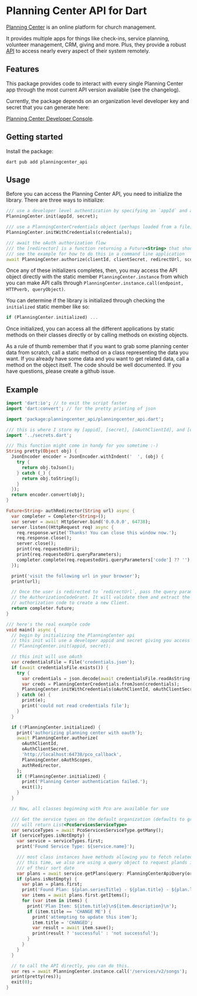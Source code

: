 # Planning Center API for Dart

[Planning Center](https://www.planningcenter.com/) is an online platform for church management.

It provides multiple apps for things like check-ins, service planning, volunteer management, CRM, giving and more.
Plus, they provide a robust [API](https://developer.planning.center/docs/#/overview/) to access nearly
every aspect of their system remotely.

## Features

This package provides code to interact with every single Planning Center app through the most current API version available (see the changelog).

Currently, the package depends on an organization level developer key and secret that you can generate here:

[Planning Center Developer Console](https://api.planningcenteronline.com/oauth/applications).

## Getting started

Install the package:

```
dart pub add planningcenter_api
```

## Usage

Before you can access the Planning Center API, you need to initialize the library. There are three ways to initialize:

```dart
/// use a developer level authentication by specifying an `appId` and a `secret`.
PlanningCenter.init(appId, secret);

/// use a PlanningCenterCredentials object (perhaps loaded from a file)
PlanningCenter.initWithCredentials(credentials);

/// await the oAuth authorization flow
/// the [redirector] is a function returning a Future<String> that should resolve to an auth code
/// see the example for how to do this in a command line application
await PlanningCenter.authorize(clientId, clientSecret, redirectUrl, scopesList, redirector);
```

Once any of these initializers completes, then, you may access the API object directly with the static member `PlanningCenter.instance` from which you can make API calls through `PlanningCenter.instance.call(endpoint, HTTPverb, queryObject)`.

You can determine if the library is initialized through checking the `initialized` static member like so:

```dart
if (PlanningCenter.initialized) ...
```

Once initialized, you can access all the different applications by static methods on their classes directly or by calling methods on existing objects.

As a rule of thumb remember that if you want to grab some planning center data from scratch, call a static method on a class representing the data you want. If you already have some data and you want to get related data, call a method on the object itself. The code should be well documented. If you have questions, please create a github issue.

## Example

```dart
import 'dart:io'; // to exit the script faster
import 'dart:convert'; // for the pretty printing of json

import 'package:planningcenter_api/planningcenter_api.dart';

/// this is where I store my [appid], [secret], [oAuthClientId], and [oAuthClientSecret] constants
import '../secrets.dart';

/// This function might come in handy for you sometime :-)
String pretty(Object obj) {
  JsonEncoder encoder = JsonEncoder.withIndent('  ', (obj) {
    try {
      return obj.toJson();
    } catch (_) {
      return obj.toString();
    }
  });
  return encoder.convert(obj);
}

Future<String> authRedirector(String url) async {
  var completer = Completer<String>();
  var server = await HttpServer.bind('0.0.0.0', 64738);
  server.listen((HttpRequest req) async {
    req.response.write('Thanks! You can close this window now.');
    req.response.close();
    server.close();
    print(req.requestedUri);
    print(req.requestedUri.queryParameters);
    completer.complete(req.requestedUri.queryParameters['code'] ?? '');
  });

  print('visit the following url in your browser');
  print(url);

  // Once the user is redirected to `redirectUrl`, pass the query parameters to
  // the AuthorizationCodeGrant. It will validate them and extract the
  // authorization code to create a new Client.
  return completer.future;
}

/// here's the real example code
void main() async {
  // begin by initializing the PlanningCenter api
  // this init will use a developer appid and secret giving you access to everything that developer can access
  // PlanningCenter.init(appid, secret);

  // this init will use oAuth
  var credentialsFile = File('credentials.json');
  if (await credentialsFile.exists()) {
    try {
      var credentials = json.decode(await credentialsFile.readAsString());
      var creds = PlanningCenterCredentials.fromJson(credentials);
      PlanningCenter.initWithCredentials(oAuthClientId, oAuthClientSecret, creds);
    } catch (e) {
      print(e);
      print('could not read credentials file');
    }
  }

  if (!PlanningCenter.initialized) {
    print('authorizing planning center with oauth');
    await PlanningCenter.authorize(
      oAuthClientId,
      oAuthClientSecret,
      'http://localhost:64738/pco_callback',
      PlanningCenter.oAuthScopes,
      authRedirector,
    );
    if (!PlanningCenter.initialized) {
      print('Planning Center authentication failed.');
      exit(1);
    }
  }

  // Now, all classes beginning with Pco are available for use

  /// Get the service types on the default organization (defaults to grabbing 25)
  /// will return List<PcoServicesServiceType>
  var serviceTypes = await PcoServicesServiceType.getMany();
  if (serviceTypes.isNotEmpty) {
    var service = serviceTypes.first;
    print('Found Service Type: ${service.name}');

    /// most class instances have methods allowing you to fetch related items
    /// this time, we also are using a query object to request plands in descending order
    /// of their sort date
    var plans = await service.getPlans(query: PlanningCenterApiQuery(order: '-sort_date'));
    if (plans.isNotEmpty) {
      var plan = plans.first;
      print('Found Plan: ${plan.seriesTitle} - ${plan.title} - ${plan.lastTimeAt}');
      var items = await plans.first.getItems();
      for (var item in items) {
        print('Plan Item: ${item.title}\n${item.description}\n');
        if (item.title == 'CHANGE ME') {
          print('attempting to update this item');
          item.title = 'CHANGED';
          var result = await item.save();
          print(result ? 'successful' : 'not successful');
        }
      }
    }
  }

  // to call the API directly, you can do this.
  var res = await PlanningCenter.instance.call('/services/v2/songs');
  print(pretty(res));
  exit(0);
}

```
